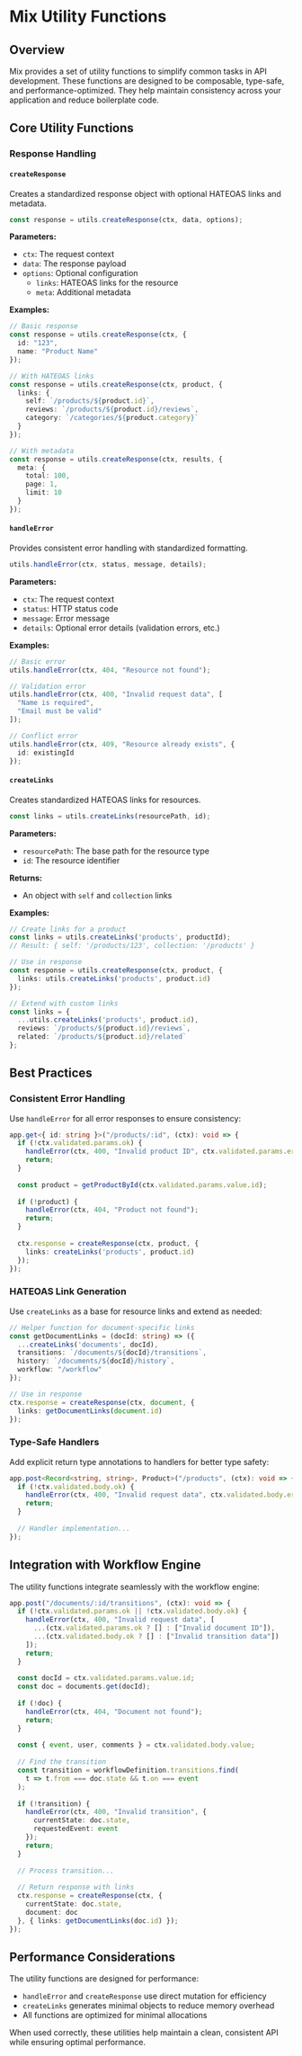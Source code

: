 # Mix Utility Functions

## Overview

Mix provides a set of utility functions to simplify common tasks in API development. These functions are designed to be composable, type-safe, and performance-optimized. They help maintain consistency across your application and reduce boilerplate code.

## Core Utility Functions

### Response Handling

#### `createResponse`

Creates a standardized response object with optional HATEOAS links and metadata.

```typescript
const response = utils.createResponse(ctx, data, options);
```

**Parameters:**
- `ctx`: The request context
- `data`: The response payload
- `options`: Optional configuration
  - `links`: HATEOAS links for the resource
  - `meta`: Additional metadata

**Examples:**

```typescript
// Basic response
const response = utils.createResponse(ctx, { 
  id: "123", 
  name: "Product Name" 
});

// With HATEOAS links
const response = utils.createResponse(ctx, product, {
  links: {
    self: `/products/${product.id}`,
    reviews: `/products/${product.id}/reviews`,
    category: `/categories/${product.category}`
  }
});

// With metadata
const response = utils.createResponse(ctx, results, {
  meta: {
    total: 100,
    page: 1,
    limit: 10
  }
});
```

#### `handleError`

Provides consistent error handling with standardized formatting.

```typescript
utils.handleError(ctx, status, message, details);
```

**Parameters:**
- `ctx`: The request context
- `status`: HTTP status code
- `message`: Error message
- `details`: Optional error details (validation errors, etc.)

**Examples:**

```typescript
// Basic error
utils.handleError(ctx, 404, "Resource not found");

// Validation error
utils.handleError(ctx, 400, "Invalid request data", [
  "Name is required",
  "Email must be valid"
]);

// Conflict error
utils.handleError(ctx, 409, "Resource already exists", {
  id: existingId
});
```

#### `createLinks`

Creates standardized HATEOAS links for resources.

```typescript
const links = utils.createLinks(resourcePath, id);
```

**Parameters:**
- `resourcePath`: The base path for the resource type
- `id`: The resource identifier

**Returns:**
- An object with `self` and `collection` links

**Examples:**

```typescript
// Create links for a product
const links = utils.createLinks('products', productId);
// Result: { self: '/products/123', collection: '/products' }

// Use in response
const response = utils.createResponse(ctx, product, {
  links: utils.createLinks('products', product.id)
});

// Extend with custom links
const links = {
  ...utils.createLinks('products', product.id),
  reviews: `/products/${product.id}/reviews`,
  related: `/products/${product.id}/related`
};
```

## Best Practices

### Consistent Error Handling

Use `handleError` for all error responses to ensure consistency:

```typescript
app.get<{ id: string }>("/products/:id", (ctx): void => {
  if (!ctx.validated.params.ok) {
    handleError(ctx, 400, "Invalid product ID", ctx.validated.params.error);
    return;
  }
  
  const product = getProductById(ctx.validated.params.value.id);
  
  if (!product) {
    handleError(ctx, 404, "Product not found");
    return;
  }
  
  ctx.response = createResponse(ctx, product, { 
    links: createLinks('products', product.id) 
  });
});
```

### HATEOAS Link Generation

Use `createLinks` as a base for resource links and extend as needed:

```typescript
// Helper function for document-specific links
const getDocumentLinks = (docId: string) => ({
  ...createLinks('documents', docId),
  transitions: `/documents/${docId}/transitions`,
  history: `/documents/${docId}/history`,
  workflow: "/workflow"
});

// Use in response
ctx.response = createResponse(ctx, document, { 
  links: getDocumentLinks(document.id) 
});
```

### Type-Safe Handlers

Add explicit return type annotations to handlers for better type safety:

```typescript
app.post<Record<string, string>, Product>("/products", (ctx): void => {
  if (!ctx.validated.body.ok) {
    handleError(ctx, 400, "Invalid request data", ctx.validated.body.error);
    return;
  }
  
  // Handler implementation...
});
```

## Integration with Workflow Engine

The utility functions integrate seamlessly with the workflow engine:

```typescript
app.post("/documents/:id/transitions", (ctx): void => {
  if (!ctx.validated.params.ok || !ctx.validated.body.ok) {
    handleError(ctx, 400, "Invalid request data", [
      ...(ctx.validated.params.ok ? [] : ["Invalid document ID"]),
      ...(ctx.validated.body.ok ? [] : ["Invalid transition data"])
    ]);
    return;
  }
  
  const docId = ctx.validated.params.value.id;
  const doc = documents.get(docId);
  
  if (!doc) {
    handleError(ctx, 404, "Document not found");
    return;
  }
  
  const { event, user, comments } = ctx.validated.body.value;
  
  // Find the transition
  const transition = workflowDefinition.transitions.find(
    t => t.from === doc.state && t.on === event
  );
  
  if (!transition) {
    handleError(ctx, 400, "Invalid transition", {
      currentState: doc.state,
      requestedEvent: event
    });
    return;
  }
  
  // Process transition...
  
  // Return response with links
  ctx.response = createResponse(ctx, {
    currentState: doc.state,
    document: doc
  }, { links: getDocumentLinks(doc.id) });
});
```

## Performance Considerations

The utility functions are designed for performance:

- `handleError` and `createResponse` use direct mutation for efficiency
- `createLinks` generates minimal objects to reduce memory overhead
- All functions are optimized for minimal allocations

When used correctly, these utilities help maintain a clean, consistent API while ensuring optimal performance.
